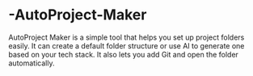 # -AutoProject-Maker
AutoProject Maker is a simple tool that helps you set up project folders easily. It can create a default folder structure or use AI to generate one based on your tech stack. It also lets you add Git and open the folder automatically.
